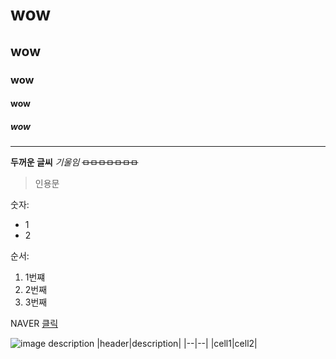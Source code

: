 <!-- Heading -->
# wow
## wow
### wow
#### wow
##### wow

___

**두꺼운 글씨** *기울임*
~~ㅁㅁㅁㅁㅁㅁㅁ~~
>인용문


숫자:
* 1 
* 2

순서:
1. 1번쨰
2. 2번째
3. 3번째

NAVER [클릭](naver.com)

![image description](https://www.google.com/url?sa=i&url=https%3A%2F%2Fkr.freepik.com%2Fphotos%2Fcat&psig=AOvVaw0llYakL7IyO8_cD2hV7Q8E&ust=1679239348141000&source=images&cd=vfe&ved=0CA0QjRxqFwoTCPiDgJvk5f0CFQAAAAAdAAAAABAI)
|header|description|
|--|--|
|cell1|cell2|
